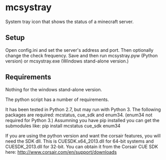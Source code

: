 mcsystray
=========

System tray icon that shows the status of a minecraft server.

Setup
-----
Open config.ini and set the server's address and port. Then optionally change
the check frequency. Save and then run mcsystray.pyw (Python version) or
mcsystray.exe (Windows stand-alone version.)

Requirements
------------

Nothing for the windows stand-alone version.

The python script has a number of requirements.

It has been tested in Python 2.7, but may run with Python 3. The following
packages are required: mcstatus, cue_sdk and enum34. (enum34 not required for
Python 3.) Assumning you have pip installed you can get the submodules like:
pip install mcstatus cue_sdk enum34

If you are using the python version and want the corsair features, you will
need the SDK dll. This is CUESDK.x64_2013.dll for 64-bit systems and
CUESDK_2013.dll for 32-bit. You can obtain it from the Corsair CUE SDK here:
http://www.corsair.com/en/support/downloads
